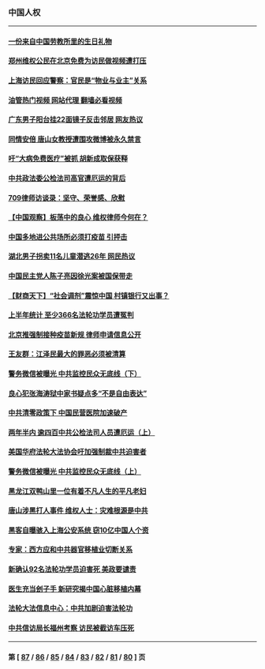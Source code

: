### 中国人权
---
#### [一份来自中国劳教所里的生日礼物](../../pages/ncid278/n13777122.md?07100445) 
#### [郑州维权公民在北京免费为访民做视频遭打压](../../pages/ncid278/n13777238.md?07100445) 
#### [上海访民回应警察：官民是“物业与业主”关系](../../pages/ncid278/n13777046.md?07100445) 
#### [油管热门视频 网站代理 翻墙必看视频](http://209.222.30.114:81/youtube.html?07100445)
#### [广东男子阳台挂22面镜子反击邻居 网友热议](../../pages/ncid278/n13777031.md?07100445) 
#### [同情安倍 唐山女教授遭围攻微博被永久禁言](../../pages/ncid278/n13776964.md?07100445) 
#### [吁“大病免费医疗”被抓  胡新成取保获释](../../pages/ncid278/n13776806.md?07100445) 
#### [中共政法委公检法司高官遭厄运的背后](../../pages/ncid278/n13774880.md?07100445) 
#### [709律师访谈录：坚守、荣誉感、欣慰](../../pages/ncid278/n13776376.md?07100445) 
#### [【中国观察】板荡中的良心 维权律师今何在？](../../pages/ncid278/n13775584.md?07100445) 
#### [中国多地进公共场所必须打疫苗 引抨击](../../pages/ncid278/n13776384.md?07100445) 
#### [湖北男子拐卖11名儿童潜逃26年 网民热议](../../pages/ncid278/n13776304.md?07100445) 
#### [中国民主党人陈子亮因徐光案被国保带走](../../pages/ncid278/n13776286.md?07100445) 
#### [【财商天下】“社会调剂”震惊中国 村镇银行又出事？](../../pages/ncid278/n13775860.md?07100445) 
#### [上半年统计 至少366名法轮功学员遭冤判](../../pages/ncid278/n13775603.md?07100445) 
#### [北京推强制接种疫苗新规 律师申请信息公开](../../pages/ncid278/n13775519.md?07100445) 
#### [王友群：江泽民最大的罪恶必须被清算](../../pages/ncid278/n13775167.md?07100445) 
#### [警务微信被曝光 中共监控民众无底线（下）](../../pages/ncid278/n13774421.md?07100445) 
#### [良心犯张海涛狱中家书疑点多“不是自由表达”](../../pages/ncid278/n13775029.md?07100445) 
#### [中共清零政策下 中国民营医院加速破产](../../pages/ncid278/n13774881.md?07100445) 
#### [两年半内 逾四百中共公检法司人员遭厄运（上）](../../pages/ncid278/n13767733.md?07100445) 
#### [美国华府法轮大法协会吁加强制裁中共迫害者](../../pages/ncid278/n13774396.md?07100445) 
#### [警务微信被曝光 中共监控民众无底线（上）](../../pages/ncid278/n13774420.md?07100445) 
#### [黑龙江双鸭山里一位有着不凡人生的平凡老妇](../../pages/ncid278/n13774224.md?07100445) 
#### [唐山涉黑打人事件 维权人士：灾难根源是中共](../../pages/ncid278/n13773534.md?07100445) 
#### [黑客自曝骇入上海公安系统 窃10亿中国人个资](../../pages/ncid278/n13773395.md?07100445) 
#### [专家：西方应和中共器官移植业切断关系](../../pages/ncid278/n13772828.md?07100445) 
#### [新确认92名法轮功学员迫害死 美政要谴责](../../pages/ncid278/n13772701.md?07100445) 
#### [医生充当刽子手 新研究揭中国心脏移植内幕](../../pages/ncid278/n13772291.md?07100445) 
#### [法轮大法信息中心：中共加剧迫害法轮功](../../pages/ncid278/n13772403.md?07100445) 
#### [中共信访局长福州考察 访民被截访车压死](../../pages/ncid278/n13772028.md?07100445) 

---
#### 第 [ [87](./87.md?07100445) / [86](./86.md?07100445) / [85](./85.md?07100445) / [84](./84.md?07100445) / [83](./83.md?07100445) / [82](./82.md?07100445) / [81](./81.md?07100445) / [80](./80.md?07100445) ] 页

